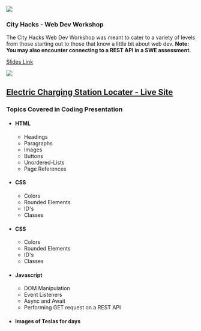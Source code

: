 <img src="https://challengepost-s3-challengepost.netdna-ssl.com/photos/production/challenge_photos/001/859/590/datas/full_width.png"></img>
<h3>City Hacks - Web Dev Workshop</h3>
<p> 
  The City Hacks Web Dev Workshop was meant to cater to a variety of levels from those starting out to those that know a little bit about web dev. 
  <strong>Note: You may also encounter connecting to a REST API in a SWE assessment.</strong>
</p>
 <a href="https://docs.google.com/presentation/d/1QbANQwK43gqrPJq_KPSvXgg_Bp5rmUSewywJ7hyw-K0/edit?usp=sharing">
  <p>Slides Link</p>
  <img src="https://user-images.githubusercontent.com/64764518/159982871-375ab884-597b-4c99-bfe3-a647f2075c5c.png">
</a>
<a href="https://losriosacm.github.io/WebDev_Workshop/index.html/">
  <h2>Electric Charging Station Locater - Live Site</h2>
</a>
<h3>Topics Covered in Coding Presentation</h3>
<ul>
    <li> 
      <h4>HTML</h4>
      <ul>
        <li>Headings</li>
        <li>Paragraphs</li>
        <li>Images</li>
        <li>Buttons</li>
        <li>Unordered-Lists</li>
        <li>Page References</li>
      </ul>
    </li>
    <li>
      <h4>CSS</h4>
      <ul>
        <li>Colors</li>
        <li>Rounded Elements</li>
        <li>ID's</li>
        <li>Classes</li>
      </ul>
     </li>
     <li>
      <h4>CSS</h4>
      <ul>
        <li>Colors</li>
        <li>Rounded Elements</li>
        <li>ID's</li>
        <li>Classes</li>
      </ul>
     </li>
    <li>
      <h4>Javascript</h4>
      <ul>
        <li>DOM Manipulation</li>
        <li>Event Listeners</li>
        <li>Async and Await</li>
        <li>Performing GET request on a REST API</li>
      </ul>
     </li>
     <li>
      <h4>Images of Teslas for days</h4>
     </li>      
  </ul>  
  
